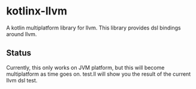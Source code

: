 # kotlinx-llvm
A kotlin multiplatform library for llvm. This library provides dsl bindings around llvm.

## Status
Currently, this only works on JVM platform, but this will become multiplatform as time goes on.
test.ll will show you the result of the current llvm dsl test.